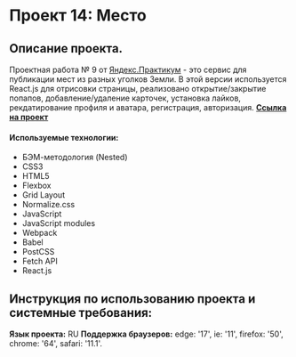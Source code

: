 # Проект 14: Место

## Описание проекта.

Проектная работа № 9 от [Яндекс.Практикум](https://praktikum.yandex.ru/) - это сервис для публикации мест из разных уголков Земли. В этой версии используется React.js для отрисовки страницы, реализовано открытие/закрытие попапов, добавление/удаление карточек, установка лайков, рекдатирование профиля и аватара, регистрация, авторизация.
[**Ссылка на проект**](https://rinata0912.github.io/mesto-react/)

#### Используемые технологии:

- БЭМ-методология (Nested)
- CSS3
- HTML5
- Flexbox
- Grid Layout
- Normalize.css
- JavaScript
- JavaScript modules
- Webpack
- Babel
- PostCSS
- Fetch API
- React.js

## Инструкция по использованию проекта и системные требования:

**Язык проекта:** RU
**Поддержка браузеров:** edge: '17', ie: '11', firefox: '50', chrome: '64', safari: '11.1'.
